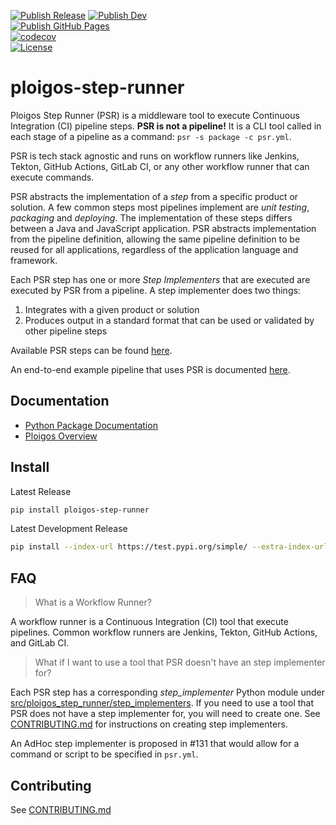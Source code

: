 [![Publish Release](https://github.com/ploigos/ploigos-step-runner/workflows/Publish%20Release/badge.svg)](https://github.com/ploigos/ploigos-step-runner/actions?query=workflow%3A%22Publish+Release%22)
[![Publish Dev](https://github.com/ploigos/ploigos-step-runner/workflows/Publish%20Dev/badge.svg?branch=main)](https://github.com/ploigos/ploigos-step-runner/actions?query=workflow%3A%22Publish+Dev%22+branch%3Amain)
<br />
[![Publish GitHub Pages](https://github.com/ploigos/ploigos-step-runner/workflows/Publish%20GitHub%20Pages/badge.svg?branch=main)](https://github.com/ploigos/ploigos-step-runner/actions?query=workflow%3A%22Publish+GitHub+Pages%22+branch%3Amain)
<br />
[![codecov](https://codecov.io/gh/ploigos/ploigos-step-runner/branch/main/graph/badge.svg)](https://codecov.io/gh/ploigos/ploigos-step-runner)
<br />
[![License](https://img.shields.io/github/license/ploigos/ploigos-step-runner?color=informational)](LICENSE)

# ploigos-step-runner

Ploigos Step Runner (PSR) is a middleware tool to execute Continuous
Integration (CI) pipeline steps.  **PSR is not a pipeline!** It is a CLI tool
called in each stage of a pipeline as a command: `psr -s package -c psr.yml`.

PSR is tech stack agnostic and runs on workflow runners like Jenkins, Tekton,
GitHub Actions, GitLab CI, or any other workflow runner that can execute
commands.

PSR abstracts the implementation of a *step* from a specific product or
solution. A few common steps most pipelines implement are *unit testing*,
*packaging* and *deploying*. The implementation of these steps differs between
a Java and JavaScript application. PSR abstracts implementation from the
pipeline definition, allowing the same pipeline definition to be reused for all
applications, regardless of the application language and framework.

Each PSR step has one or more *Step Implementers* that are executed are
executed by PSR from a pipeline. A step implementer does two things:

1. Integrates with a given product or solution
2. Produces output in a standard format that can be used or validated by other
pipeline steps

Available PSR steps can be found
[here](https://ploigos.github.io/ploigos-step-runner/#step-configuration).

An end-to-end example pipeline that uses PSR is documented
[here](docs/end-to-end.md).

## Documentation

- [Python Package Documentation](https://ploigos.github.io/ploigos-step-runner/)
- [Ploigos Overview](https://ploigos.github.io/ploigos-docs/)

## Install

Latest Release

```bash
pip install ploigos-step-runner
```

Latest Development Release

```bash
pip install --index-url https://test.pypi.org/simple/ --extra-index-url https://pypi.org/simple ploigos-step-runner
```

## FAQ

> What is a Workflow Runner?

A workflow runner is a Continuous Integration (CI) tool that execute pipelines. Common workflow runners are Jenkins, Tekton, GitHub Actions, and GitLab CI.

> What if I want to use a tool that PSR doesn't have an step implementer for?

Each PSR step has a corresponding *step_implementer* Python module under
[src/ploigos_step_runner/step_implementers](src/ploigos_step_runner/step_implementers).
If you need to use a tool that PSR does not have a step implementer for, you
will need to create one. See [CONTRIBUTING.md](CONTRIBUTING.md) for
instructions on creating step implementers.

An AdHoc step implementer is proposed in #131 that would allow for a command or
script to be specified in `psr.yml`.

## Contributing

See [CONTRIBUTING.md](CONTRIBUTING.md)

